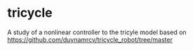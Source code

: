 # tricycle
A study of a nonlinear controller to the tricyle model based on https://github.com/duynamrcv/tricycle_robot/tree/master
